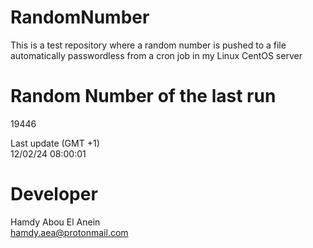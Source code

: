 # RandomNumber    
This is a test repository where a random number is pushed to a file automatically passwordless from a cron job in my Linux CentOS server    
# Random Number of the last run   
19446
      
Last update (GMT +1)    
12/02/24 08:00:01
# Developer    
Hamdy Abou El Anein   
hamdy.aea@protonmail.com
